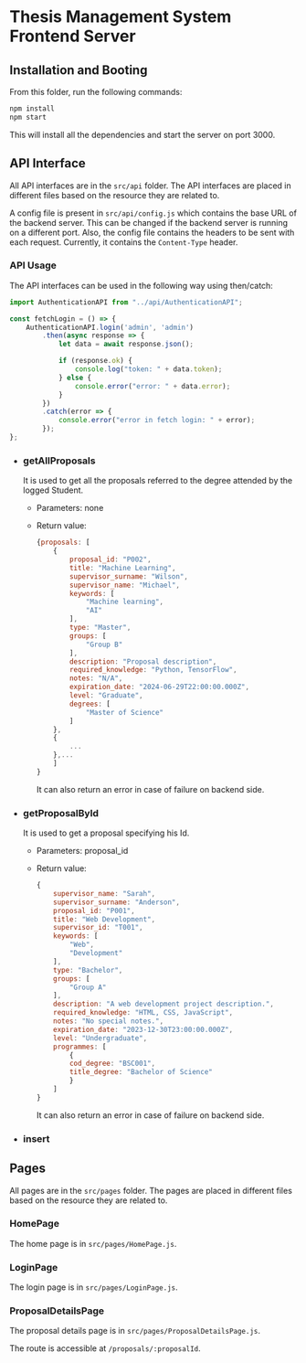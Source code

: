 # Thesis Management System Frontend Server

## Installation and Booting
From this folder, run the following commands:
```bash
npm install
npm start
```

This will install all the dependencies and start the server on port 3000.

## API Interface

All API interfaces are in the `src/api` folder. The API interfaces are placed in different files based on the resource they are related to.

A config file is present in `src/api/config.js` which contains the base URL of the backend server.
This can be changed if the backend server is running on a different port.
Also, the config file contains the headers to be sent with each request. Currently, it contains the `Content-Type` header.

### API Usage

The API interfaces can be used in the following way using then/catch:
```javascript
import AuthenticationAPI from "../api/AuthenticationAPI";

const fetchLogin = () => {
    AuthenticationAPI.login('admin', 'admin')
        .then(async response => {
            let data = await response.json();

            if (response.ok) {
                console.log("token: " + data.token);
            } else {
                console.error("error: " + data.error);
            }
        })
        .catch(error => {
            console.error("error in fetch login: " + error);
        });
};
```

- ### getAllProposals
    It is used to get all the proposals referred to the degree attended by the logged Student.

    - Parameters: none
    - Return value:

        ```javascript
        {proposals: [
            {
                proposal_id: "P002",
                title: "Machine Learning",
                supervisor_surname: "Wilson",
                supervisor_name: "Michael",
                keywords: [
                    "Machine learning",
                    "AI"
                ],
                type: "Master",
                groups: [
                    "Group B"
                ],
                description: "Proposal description",
                required_knowledge: "Python, TensorFlow",
                notes: "N/A",
                expiration_date: "2024-06-29T22:00:00.000Z",
                level: "Graduate",
                degrees: [
                    "Master of Science"
                ]
            },
            {
                ...
            },...
            ]
        }
        ```
        It can also return an error in case of failure on backend side.

- ### getProposalById
    It is used to get a proposal specifying his Id.
    
    - Parameters: proposal_id
    - Return value:

        ```javascript
        {
            supervisor_name: "Sarah",
            supervisor_surname: "Anderson",
            proposal_id: "P001",
            title: "Web Development",
            supervisor_id: "T001",
            keywords: [
                "Web",
                "Development"
            ],
            type: "Bachelor",
            groups: [
                "Group A"
            ],
            description: "A web development project description.",
            required_knowledge: "HTML, CSS, JavaScript",
            notes: "No special notes.",
            expiration_date: "2023-12-30T23:00:00.000Z",
            level: "Undergraduate",
            programmes: [
                {
                cod_degree: "BSC001",
                title_degree: "Bachelor of Science"
                }
            ]
       }
        ```
        It can also return an error in case of failure on backend side.

- ### insert


## Pages

All pages are in the `src/pages` folder. The pages are placed in different files based on the resource they are related to.

### HomePage

The home page is in `src/pages/HomePage.js`.

### LoginPage

The login page is in `src/pages/LoginPage.js`.

### ProposalDetailsPage

The proposal details page is in `src/pages/ProposalDetailsPage.js`.

The route is accessible at `/proposals/:proposalId`.
